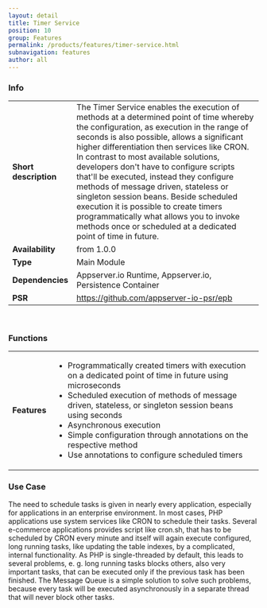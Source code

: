 ```yaml
---
layout: detail
title: Timer Service
position: 10
group: Features
permalink: /products/features/timer-service.html
subnavigation: features
author: all
---
```


### <i class="fa fa-info"></i> Info
<div class="bs-example" data-example-id="simple-table">
    <table class="table">
        <tbody>
            <tr>
                <td class="col-md-2"><b>Short description</b></td>
                <td class="col-md-8">The Timer Service enables the execution of methods at a determined point of time whereby the configuration, as execution in the range of seconds is also possible, allows a significant higher differentiation then services like CRON. In contrast to most available solutions, developers don't have to configure scripts that'll be executed, instead they configure methods of message driven, stateless or singleton session beans. Beside scheduled execution it is possible to create timers programmatically what allows you to invoke methods once or scheduled at a dedicated point of time in future.
                </td>
            </tr>
            <tr>
                <td><b>Availability</b></td>
                <td>from 1.0.0</td>
            </tr>
            <tr>
                <td><b>Type</b></td>
                <td>Main Module</td>
            </tr>
            <tr>
                <td><b>Dependencies</b></td>
                <td>Appserver.io Runtime, Appserver.io, Persistence Container</td>
            </tr>
            <tr>
                <td><b>PSR</b></td>
                <td><a href="https://github.com/appserver-io-psr/epb">https://github.com/appserver-io-psr/epb</a></td>
            </tr>
        </tbody>
    </table>
</div>
<p><br/></p>

### <i class="fa fa-bars"></i> Functions
<div class="bs-example" data-example-id="simple-table">
    <table class="table">
        <tbody>
            <tr>
                <td class="col-md-2"><b>Features</b></td>
                <td class="col-md-8">
                    <div class="content content-table">
                        <ul>
                            <li>Programmatically created timers with execution on a dedicated point of time in future using microseconds</li>
                            <li>Scheduled execution of methods of message driven, stateless, or singleton session beans using seconds</li>
                            <li>Asynchronous execution</li>
                            <li>Simple configuration through annotations on the respective method</li>
                            <li>Use annotations to configure scheduled timers</li>
                        </ul>
                    </div>
                </td>
            </tr>
        </tbody>
    </table>
</div>

### <i class="fa fa-edit"></i> Use Case
<p>
The need to schedule tasks is given in nearly every application, especially for applications in an enterprise environment. In most cases, PHP applications use system services like CRON to schedule their tasks. Several e-commerce applications provides script like cron.sh, that has to be scheduled by CRON every minute and itself will again execute configured, long running tasks, like updating the table indexes, by a complicated, internal functionality. As PHP is single-threaded by default, this leads to several problems, e. g. long running tasks blocks others, also very important tasks, that can be executed only if the previous task has been finished. The Message Queue is a simple solution to solve such problems, because every task will be executed asynchronously in a separate thread that will never block other tasks.
</p>